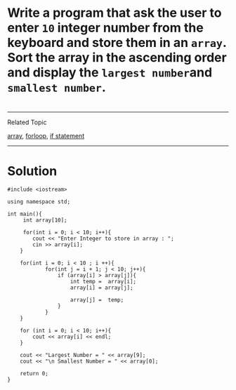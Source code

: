 # Write a program that ask the user to enter `10` integer number from the keyboard and store them in an `array`. Sort the array in the ascending order and display the `largest number`and `smallest number`.
#
---
Related Topic

[array](courseid-5,lessonid-21), [forloop](courseid-5,lessonid-16), [if statement](courseid-5,lessonid-15)


---
# Solution

    #include <iostream>

    using namespace std;

    int main(){
         int array[10];

         for(int i = 0; i < 10; i++){
            cout << "Enter Integer to store in array : ";
            cin >> array[i];
        }

        for(int i = 0; i < 10 ; i ++){
                for(int j = i + 1; j < 10; j++){
                    if (array[i] > array[j]){
                        int temp =  array[i];
                        array[i] = array[j];

                        array[j] =  temp;
                    }
                }
        }

        for (int i = 0; i < 10; i++){
            cout << array[i] << endl;
        }

        cout << "Largest Number = " << array[9];
        cout << "\n Smallest Number = " << array[0];

        return 0;
    }

#
#